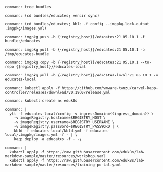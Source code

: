 ```terminal:execute
command: tree bundles
```

```terminal:execute
command: (cd bundles/educates; vendir sync)
```

```terminal:execute
command: (cd bundles/educates; kbld -f config --imgpkg-lock-output .imgpkg/images.yml)
```

```terminal:execute
command: imgpkg push -b {{registry_host}}/educates:21.05.10.1 -f bundles/educates
```

```terminal:execute
command: imgpkg pull -b {{registry_host}}/educates:21.05.10.1 -o /tmp/educates-bundle
```

```terminal:execute
command: imgpkg copy -b {{registry_host}}/educates:21.05.10.1 --to-repo {{registry_host}}/educates-local
```

```terminal:execute
command: imgpkg pull -b {{registry_host}}/educates-local:21.05.10.1 -o educates-local
```

```terminal:execute
command: kubectl apply -f https://github.com/vmware-tanzu/carvel-kapp-controller/releases/download/v0.19.0/release.yml
```

```terminal:execute
command: kubectl create ns eduk8s
```

```terminal:execute
command: |
  ytt -f educates-local/config -v ingressDomain={{ingress_domain}} \
    -v imageRegistry.hostname=$REGISTRY_HOST \
    -v imageRegistry.username=$REGISTRY_USERNAME \
    -v imageRegistry.password=$REGISTRY_PASSWORD | \
    kbld -f educates-local/kbld.yml -f educates-local/.imgpkg/images.yml -f - | \
    kapp deploy -a educates -f - -y
```

```terminal:execute
command: |
  kubectl apply -f https://raw.githubusercontent.com/eduk8s/lab-markdown-sample/master/resources/workshop.yaml
  kubectl apply -f https://raw.githubusercontent.com/eduk8s/lab-markdown-sample/master/resources/training-portal.yaml
```
